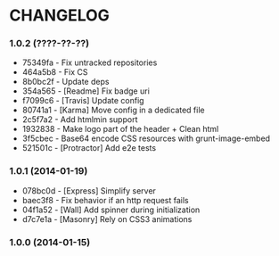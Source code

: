 # CHANGELOG

### 1.0.2 (????-??-??)

 * 75349fa - Fix untracked repositories
 * 464a5b8 - Fix CS
 * 8b0bc2f - Update deps
 * 354a565 - [Readme] Fix badge uri
 * f7099c6 - [Travis] Update config
 * 80741a1 - [Karma] Move config in a dedicated file
 * 2c5f7a2 - Add htmlmin support
 * 1932838 - Make logo part of the header + Clean html
 * 3f5cbec - Base64 encode CSS resources with grunt-image-embed
 * 521501c - [Protractor] Add e2e tests

### 1.0.1 (2014-01-19)

 * 078bc0d - [Express] Simplify server
 * baec3f8 - Fix behavior if an http request fails
 * 04f1a52 - [Wall] Add spinner during initialization
 * d7c7e1a - [Masonry] Rely on CSS3 animations

### 1.0.0 (2014-01-15)
